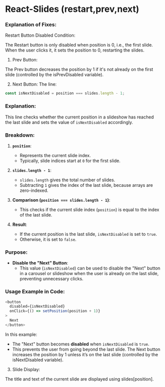 # React-Slides (restart,prev,next)

### Explanation of Fixes:

Restart Button Disabled Condition:

The Restart button is only disabled when position is 0, i.e., the first slide. When the user clicks it, it sets the position to 0, restarting the slides.

1. Prev Button:

The Prev button decreases the position by 1 if it's not already on the first slide (controlled by the isPrevDisabled variable).

2. Next Button:
The line:

```javascript
const isNextDisabled = position === slides.length - 1;
```

### Explanation:
This line checks whether the current position in a slideshow has reached the last slide and sets the value of `isNextDisabled` accordingly.

### Breakdown:
1. **`position`**:
   - Represents the current slide index.
   - Typically, slide indices start at `0` for the first slide.

2. **`slides.length - 1`**:
   - `slides.length` gives the total number of slides.
   - Subtracting `1` gives the index of the last slide, because arrays are zero-indexed.

3. **Comparison (`position === slides.length - 1`)**:
   - This checks if the current slide index (`position`) is equal to the index of the last slide.

4. **Result**:
   - If the current position is the last slide, `isNextDisabled` is set to `true`.
   - Otherwise, it is set to `false`.

### Purpose:
- **Disable the "Next" Button**: 
  - This value (`isNextDisabled`) can be used to disable the "Next" button in a carousel or slideshow when the user is already on the last slide, preventing unnecessary clicks.

### Usage Example in Code:
```javascript
<button
  disabled={isNextDisabled}
  onClick={() => setPosition(position + 1)}
>
  Next
</button>
```

In this example:
- The "Next" button becomes **disabled** when `isNextDisabled` is `true`.
- This prevents the user from going beyond the last slide.
The Next button increases the position by 1 unless it’s on the last slide (controlled by the isNextDisabled variable).

3. Slide Display:

The title and text of the current slide are displayed using slides[position].
